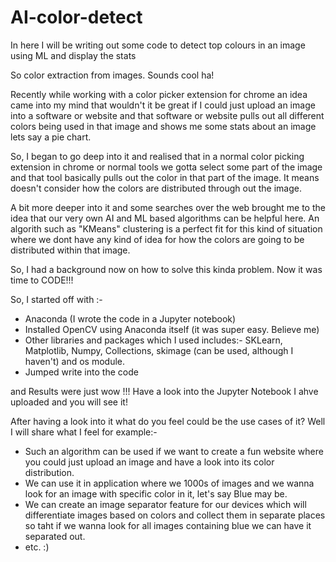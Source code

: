 # AI-color-detect
In here I will be writing out some code to detect top colours in an image using ML and display the stats

So color extraction from images. Sounds cool ha!

Recently while working with a color picker extension for chrome an idea came into my mind that wouldn't it be great if I could just upload an image into a software or website and that software or website pulls out all different colors being used in that image and shows me some stats about an image lets say a pie chart.

So, I began to go deep into it and realised that in a normal color picking extension in chrome or normal tools we gotta select some part of the image and that tool basically pulls out the color in that part of the image. It means doesn't consider how the colors are distributed through out the image. 

A bit more deeper into it and some searches over the web brought me to the idea that our very own AI and ML based algorithms can be helpful here. An algorith such as "KMeans" clustering is a perfect fit for this kind of situation where we dont have any kind of idea for how the colors are going to be distributed within that image.

So, I had a background now on how to solve this kinda problem. Now it was time to CODE!!!

So, I started off with :-
  - Anaconda (I wrote the code in a Jupyter notebook)
  - Installed OpenCV using Anaconda itself (it was super easy. Believe me)
  - Other libraries and packages which I used includes:- SKLearn, Matplotlib, Numpy, Collections, skimage (can be used, although I haven't) and os module.
  - Jumped write into the code 

and Results were just wow !!!
Have a look into the Jupyter Notebook I ahve uploaded and you will see it!

After having a look into it what do you feel could be the use cases of it?
Well I will share what I feel for example:-
- Such an algorithm can be used if we want to create a fun website where you could just upload an image and have a look into its color distribution.
- We can use it in application where we 1000s of images and we wanna look for an image with specific color in it, let's say Blue may be.
- We can create an image separator feature for our devices which will differentiate images based on colors and collect them in separate places so taht if we wanna look for all images containing blue we can have it separated out.
- etc. :)





